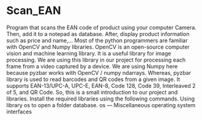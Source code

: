 # Scan_EAN
Program that scans the EAN code of product using your computer Camera. Then, add it to a notepad as database. After, display product information such as price and name,...
Most of the python programmers are familiar with OpenCV and Numpy libraries. OpenCV is an open-source computer vision and machine learning library. It is a useful library for image processing. We are using this library in our project for processing each frame from a video captured by a device. We are using Numpy here because pyzbar works with OpenCV / numpy ndarrays. Whereas, pyzbar library is used to read barcodes and QR codes from a given image. It supports EAN-13/UPC-A, UPC-E, EAN-8, Code 128, Code 39, Interleaved 2 of 5, and QR Code. So, this is a small introduction to our project and libraries. Install the required libraries using the following commands.
Using library os to open a folder database. os — Miscellaneous operating system interfaces
